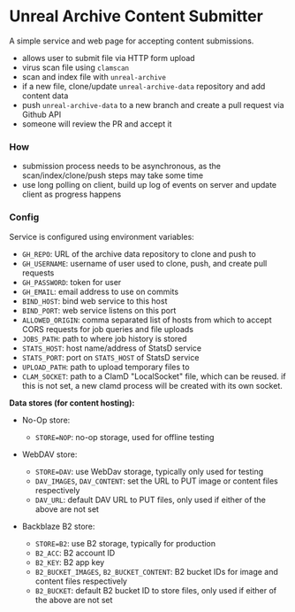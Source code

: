 # Unreal Archive Content Submitter

A simple service and web page for accepting content submissions.

- allows user to submit file via HTTP form upload
- virus scan file using `clamscan`
- scan and index file with `unreal-archive`
- if a new file, clone/update `unreal-archive-data` repository and add content
  data
- push `unreal-archive-data` to a new branch and create a pull request via 
  Github API
- someone will review the PR and accept it

### How

- submission process needs to be asynchronous, as the scan/index/clone/push
  steps may take some time
- use long polling on client, build up log of events on server and update 
  client as progress happens

### Config

Service is configured using environment variables:

- `GH_REPO`: URL of the archive data repository to clone and push to 
- `GH_USERNAME`: username of user used to clone, push, and create pull requests
- `GH_PASSWORD`: token for user
- `GH_EMAIL`: email address to use on commits
- `BIND_HOST`: bind web service to this host
- `BIND_PORT`: web service listens on this port
- `ALLOWED_ORIGIN`: comma separated list of hosts from which to accept CORS
   requests for job queries and file uploads
- `JOBS_PATH`: path to where job history is stored
- `STATS_HOST`: host name/address of StatsD service
- `STATS_PORT`: port on `STATS_HOST` of StatsD service
- `UPLOAD_PATH`: path to upload temporary files to
- `CLAM_SOCKET`: path to a ClamD "LocalSocket" file, which can be reused. if 
   this is not set, a new clamd process will be created with its own socket.

**Data stores (for content hosting):**

- No-Op store:
  - `STORE=NOP`: no-op storage, used for offline testing

- WebDAV store:
  - `STORE=DAV`: use WebDav storage, typically only used for testing
  - `DAV_IMAGES`, `DAV_CONTENT`: set the URL to PUT image or content files 
     respectively
  - `DAV_URL`: default DAV URL to PUT files, only used if either of the 
     above are not set

- Backblaze B2 store:
  - `STORE=B2`: use B2 storage, typically for production
  - `B2_ACC`: B2 account ID
  - `B2_KEY`: B2 app key
  - `B2_BUCKET_IMAGES`, `B2_BUCKET_CONTENT`: B2 bucket IDs for image and
    content files respectively
  - `B2_BUCKET`: default B2 bucket ID to store files, only used if either of 
    the above are not set
